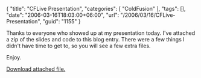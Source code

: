 {
	"title": "CFLive Presentation",
	"categories": [
		"ColdFusion"
	],
	"tags": [],
	"date": "2006-03-16T18:03:00+06:00",
	"url": "/2006/03/16/CFLive-Presentation",
	"guid": "1155"
}

Thanks to everyone who showed up at my presentation today. I've attached a zip of the slides and code to this blog entry. There were a few things I didn't have time to get to, so you will see a few extra files.

Enjoy.<p><a href='enclosures/D%3A%5Cwebsites%5Ccamdenfamily%5Csource%5Cmorpheus%5Cblog%5Cenclosures%2Fcflive%2Ezip'>Download attached file.</a></p>